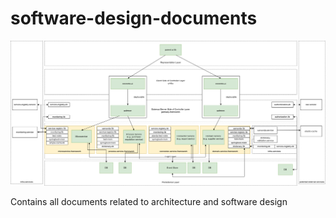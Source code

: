 # software-design-documents

![Technical Design high level](./technical-design-high-level.png)

Contains all documents related to architecture and software design 
